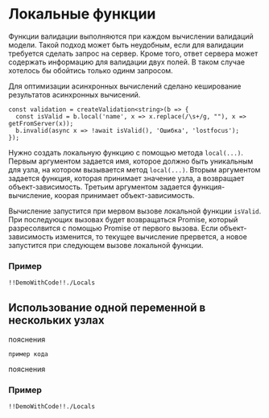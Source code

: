 # Локальные функции

Функции валидации выполняются при каждом вычислении валидаций модели.
Такой подход может быть неудобным, если для валидации требуется сделать запрос на сервер.
Кроме того, ответ сервера может содержать информацию для валидации двух полей.
В таком случае хотелось бы обойтись только одинм запросом.

Для оптимизации асинхронных вычислений сделано кеширование результатов асинхронных вычисений.

    const validation = createValidation<string>(b => {
      const isValid = b.local('name', x => x.replace(/\s+/g, ""), x => getFromServer(x));
      b.invalid(async x => !await isValid(), 'Ошибка', 'lostfocus');
    });

Нужно создать локальную функцию с помощью метода `local(...)`.
Первым аргументом задается имя, которое должно быть уникальным для узла, на котором вызывается метод `local(...)`.
Вторым аргументом задается функция, которая принимает значение узла, а возвращает объект-зависимость.
Третьим аргументом задается функция-вычисление, коорая принимает объект-зависимость.

Вычисление запустится при мервом вызове локальной функции `isValid`.
При последующих вызовах будет возвращаться Promise, который разресолвится с помощью Promise от первого вызова.
Если объект-зависимость изменится, то текущее вычисление прервется, а новое запустится при следующем вызове локальной функции.

### Пример

    !!DemoWithCode!!./Locals

## Использование одной переменной в нескольких узлах

пояснения

    пример кода

пояснения

### Пример

    !!DemoWithCode!!./Locals
